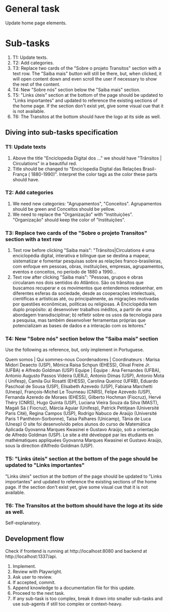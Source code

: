 # General task

Update home page elements.

# Sub-tasks

1. T1: Update texts.
2. T2: Add categories.
3. T3: Replace two cards of the "Sobre o projeto Transitos" section with a text row. The "Saiba mais" button will still
   be there, but, when clicked, it will open content down and even scroll the user if necessary to show the rest of the
   content.
4. T4: New "Sobre nós" section below the "Saiba mais" section.
5. T5: "Links úteis" section at the bottom of the page should be updated to "Links importantes" and updated to reference
   the existing sections of the home page. If the section don't exist yet, give some visual cue that it is not
   available.
6. T6: The Transitos at the bottom should have the logo at its side as well.

## Diving into sub-tasks specification

### T1: Update texts

1. Above the title "Enciclopedia Digital dos ..." we should have "Trânsitos | Circulations" in a beautiful red.
2. Title should be changed to "Enciclopedia Digital das <darkpink>Relações Brasil-França</darkpink> <darkyellow>(
   1880-1990)</darkyellow>". Interpret the color tags as the color these parts should have.

### T2: Add categories

1. We need new categories: "Agrupamentos", "Conceitos". Agrupamentos should be green and Conceitos should be yellow.
2. We need to replace the "Organização" with "Instituições". "Organização" should keep the color of "Instituições".

### T3: Replace two cards of the "Sobre o projeto Transitos" section with a text row

1. Text row before clicking "Saiba mais":
   "Trânsitos|Circulations é uma enciclopédia digital, interativa e bilíngue que se destina a mapear, sistematizar e
   fomentar pesquisas sobre as relações franco-brasileiras, com enfoque em <magenta>pessoas</magenta>, <purple>
   obras</purple>, <blue>instituições</blue>, <cyan>empresas</cyan>, <green>agrupamentos</green>, <lime>eventos</lime>
   e <yellow>conceitos</yellow>, no período de 1880 a 1990...
2. Text row after clicking "Saiba mais":
   "Pessoas, grupos e obras circularam nos dois sentidos do Atlântico. São os trânsitos que buscamos recuperar e os
   movimentos que entendemos redesenhar, em diferentes esferas
   da sociedade, desde as cooperações intelectuais, científicas e artísticas até, ou principalmente, as migrações
   motivadas por questões econômicas, políticas ou religiosas. A Enciclopédia tem duplo propósito: a) desenvolver
   trabalhos inéditos, a partir de uma abordagem transdisciplinar; b) refletir sobre os usos da tecnologia para a
   pesquisa, mas também desenvolver ferramentas próprias que potencializam as bases de dados e a interação com os
   leitores."

### T4: New "Sobre nós" section below the "Saiba mais" section

Use the following as reference, but, only implement in Portuguese.

Quem somos | Qui sommes-nous
Coordenadores | Coordinateurs : Marisa Midori Deaecto (USP), Mônica Raisa Schpun (EHESS), Olival Freire Jr. (UFBA) e
Alfredo Goldman (USP)
Equipe | Équipe : Ana Fernandes (UFBA), Antonio Augusto Passos Videira (UERJ), Antonio Dimas (USP), Antonio Mota (
Unifesp), Camila Gui Rosatti (EHESS), Carolina Queiroz (UFRB), Eduardo Paschoal de Sousa (USP), Elisabeth Azevedo (USP),
Fabiana Marchetti (Unesp), François-Michel Le Tourneau (CNRS), Felipe Azevedo (USP), Fernanda Azeredo de Moraes (EHESS),
Gilberto Hochman (Fiocruz), Hervé Théry (CNRS), Hugo Quinta (USP), Luciana Vieira Souza da Silva (MAST), Magali Sá (
Fiocruz), Márcia Aguiar (Unifesp), Patrick Petitjean (Université Paris Cité), Regina Campos (USP), Rodrigo Nabuco de
Araújo (Université Paris 1 Panthéon-Sorbonne), Taísa Palhares (Unicamp), Tânia de Luca (Unesp)
O site foi desenvolvido pelos alunos do curso de Matemática Aplicada Gyovanna Marques Kwasinei e Gustavo Araújo, sob a
orientação de Alfredo Goldman (USP).
Le site a été développé par les étudiants en mathématiques appliquées Gyovanna Marques Kwasinei et Gustavo Araújo, sous
la direction d’Alfredo Goldman (USP).

### T5: "Links úteis" section at the bottom of the page should be updated to "Links importantes"

"Links úteis" section at the bottom of the page should be updated to "Links importantes" and updated to reference
the existing sections of the home page. If the section don't exist yet, give some visual cue that it is not
available.

### T6: The Transitos at the bottom should have the logo at its side as well.

Self-explanatory.

## Development flow
Check if frontend is running at http://localhost:8080 and backend at http://localhost:1337/api.

1. Implement.
2. Review with Playwright.
3. Ask user to review.
4. If accepted, commit.
5. Append knowledge to a documentation file for this update.
6. Proceed to the next task.
7. If any sub-task is too complex, break it down into smaller sub-tasks and use sub-agents if still too complex or
   context-heavy.